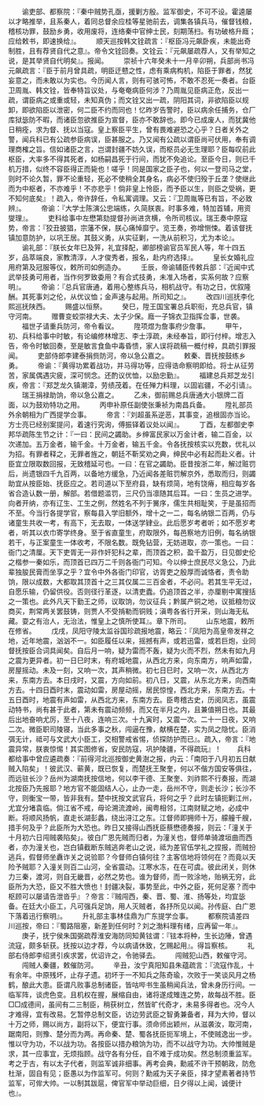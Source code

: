 <!-- { "loadSidebar": true } -->
　　谕吏部、都察院：『秦中贼势孔亟，援剿方殷。监军御史，不可不设。霍逵屡以才略推举，且系秦人，着同总督余应桂等星驰前去，调集各镇兵马，催督钱粮，稽核功罪，鼓励乡勇，收用废将，连络秦中官绅士民，刻期荡扫。有功破格升廕；应给敕书，即速换给』。
　　顺天巡按韩文铨疏言：『枢臣冯元飙卧疾，未能出奇制胜，且有荐贤自代之意』。帝令文铨回奏。文铨云：『元飙屡疏荐人，又有举知之说，是其举贤自代明矣』。报闻。
　　崇祯十六年癸未十一月辛卯朔，兵部尚书冯元飙疏言：『臣于前月曾具疏，明臣迂戆之性，虑有乘病构机，陷臣于罪者，然犹妄意之，而未敢以为实也。今历闻人言，则有可骇可怖，不敢不忍死一奏者。台臣卫周胤、韩文铨，皆奉特旨议处，与奄奄病臣何涉？乃周胤见臣病正危，反出一疏，谓臣病之或重或轻，未知真伪；而文铨又出一疏，阴阳其词，非欲陷臣以规卸，即欲陷臣以泄密，何二臣不约而同也！忆昨岁告警时，臣以病余任捕务，仓厂库狱毖防不暇，而诸臣忽欲推臣为宣督，臣亦不敢辞也。即今已成废人，而犹冀他日稍痊，求为督、抚以当寇。皇上察臣平生，曾有畏难避恐之心乎？日者关外之警，闻兵科已有公疏参臣病误，臣甚服之。乃又闻有公疏以谓臣尚可伏用，奉有调理商榷之旨。信如诸臣之言，岂谓封疆不妨久误，而枢员必无生理耶？臣每叹前此枢臣，大率多不得其死者，如杨嗣昌死于行间，而犹不免追论。至臣今日，则已千机万措，似终不容臣得正而毙也！嗟乎！同是国家之臣子也，何以一登司马之堂，则时不论久暂，罪不论重轻，死必不使稍全其身名，病必不使归殁于丘垄？使继此而为中枢者，不亦难乎！不亦悲乎！倘非皇上怜臣，而予臣以生，则臣之受祸，更不知何底矣』！疏入，帝许辞任，令私寓调理。又云：『卫周胤等已有旨，不必致辨』。
　　帝谕：『大学士陈演公忠端练，久简朕衷。时事多难，特加首辅，用资燮理』。
　　吏科给事中左懋第劾提督孙尚进贪横，令所司核议。瑞王奏中原寇势，帝言：『狡丑披猖，宗藩不保，朕心痛悼靡宁。览王奏，弥增恻悚。着该督抚镇加意防护，以巩王居。其鼓义勇，从实征剿，一洗从前积习，尤为本论』。
　　谕礼部：『朕长女年巳及笄，礼宜择配，卿部榜谕官员军民人等，年十四五岁，品萃端良，家教清淳，人才俊秀者，报名，赴内府选择』。
　　皇长女婚礼应用府第及冠服等仪，敕所司如例造办。
　　壬辰，帝谕辅臣传敕兵部：『近闻中式武举技勇可用者，当作何罗致委用？有合式技勇，未准入场者，实系何故？应察明』。
　　帝谕：『总兵官唐通，着用心整练兵马，相机战守。有功之日，优叙隆酬。其死事刘之伦，从优议恤；金声速与起用。所司知之』。
　　改四川巡抚李化熙巡抚陕西。
　　赐盛以恒祭。
　　癸巳，陞王国宝署总兵职衔，充总兵官，镇守河南。
　　赠曹变蛟崇禄大夫、太子少保。廕一子锦衣卫指挥佥事，世袭。
　　福世子请重兵防河，帝令看议。
　　陞项煜为詹事府少詹事。
　　甲午，初、兵科给事中时敏，有论编修林增志、李士淳疏，未经奉旨，即行付梓。增志入告，帝令时敏回奏，至是敏言食鱼中毒昏愦，家人误将疏稿一概付梓，具疏引罪报闻。
　　吏部侍郎李建泰捐赀防河，帝以急公嘉之。
　　敕秦、晋抚按鼓练乡勇。
　　帝谕：『黄得功累着战功，并马得功等，应得诰命察明即给。将士从征劳苦，家属偶遇灾疲，深可悯念。还酌议优恤，以励忠勤』。
　　福建总兵郑芝龙引疾，帝言：『郑芝龙久镇潮漳，劳绩茂着。在任殚力料理，以固岩疆，不必引请』。
　　瑞王捐禄助饷，帝以急公嘉之。
　　乙未，御前赐总兵唐通大小银牌二百面，以为鼓劝特功之用。
　　丙申补原任副使张秉祯为南昌兵备。
　　陞礼部员外余朝相为广西提学佥事。
　　帝言：『刘超虽系逆恶，其事变，追根固亦当论。方士亮已经别案提问，着速行究询，傅振铎着议处以闻』。
　　丁酉，左都御史李邦华疏陈生节之计：『一曰：民间之蠲助。乡绅富民家以万金计者，输二百金，以次递加。五万金者，输千金。十万金者，输五千金。令各抚按核实以充数，优礼以为招。有罪者释之，无罪者旌之，朝廷不靳奖劝之典，绅民中必有起而赴义者。计臣宜立限取数回报，无致稽延可也。一曰：在官之蠲助。臣昔按浙二年，解过赃罚后，尚遗银四千九百两，以备地方缓急，乃近闻各差赃罚解京外，悉取而归，则蠲助宜从按臣始、抚臣应之。若司道以下至府县，缺有烦简，地有饶瘠，相应每岁各省合造认数一册，解部。若借题滥罚，三尺仍当凛随其后耳。一曰：生员之进学。向者开纳，亦有辽生、工生之例，然姓名不列于黉序，儒生共相耻笑，于是虽招而不至。今当行各提学官，察每县入学旧额外，增十之一二，每名纳银二百两，仍与诸童生共收一考，有高下，无去取，一体送学肄业。此后愿岁考者听；如不愿岁考者，听其以衣巾寄学终身。至于省直童生，府取限外，每邑察地方旧例，每名纳银若干，与正案童生一体收考，不限名数。既免钻营，无妨进取，亦一策也。一曰：衙门之清厘。天下吏胥无一非作奸犯科之辈，而顶首之积，盈千盈万，日见御史伦之楷参一秦如乐，而顶首已四万二千则各衙门可知。今以绅士庶民尽义急公，乃此辈独朘民膏而坐享之乎？宜令中外各衙门印官，访胥吏之殷厚而诚恪者，责令助饷，限以成数，大都取其顶首十之三其仅属二三百金者，不必问。若其生平无过，自愿乐输，仍留供役。否则径行革逐，以清吏蠹。仍追顶首之半，亦厘剔中寓搜括之一策也。此外凡天下勤王之师，议取饷，勿议征兵；黔属产铜之地，议抵粮勿议商买，荆常两关罢鼓铸，则贾人不受掯勒而铜贱；滇粤各省行开采，则山海无私藏。耍之有治人，无治法，惟皇上之慎所使耳』。章下所司。
　　山东地震，敕所在修省。
　　戊戌，凤阳守陵太监谷国珍疏报地震，略云：『凤阳为高皇帝发祥之地，近年地震，汹汹不一。如臣履任以来，摇撼有声，或若迅雷，或若巨炮，业同督抚按臣合词具闻矣。自后月一响，疑为雷而不轰，疑为火而不烈，然未有如九月之震为更异者。初一日巳时末，有府城地震，从西北方来，向东南方，响声如雷，房屋摇动。未及一刻，又响一次，其声稍微。初七日巳时，又响一次，从西北方来，东南方去。本日戌时，又震，方向如前。初八日，又震，从东北方来，向西南方去。十四日酉时末，震动如雷，房屋动摇，居民惊惶，西北方来，东南方去。十五日酉时，地震有声如雷，从西北方来，东南方去。臣粤稽古史，历阅凤志，虽震动特书，尚有甚于此者，第未有震动频频，而又在半月之内，且兼值朔日也。其最后出地奋响尤厉，至十八夜，连响三次。十九寅时，又震一次。二十一日夜，又响二次。微臣职司陵寝，当此多事之秋，闯逼在豫，献横在楚，实为凤之隐忧。臣消弭无计，祗可与文武大小臣工，交相警戒省惕，侦探防护而已』。疏入，帝言：『地震异常，朕衷惊惕！其实图修省，安民防寇，巩护陵疆，不得疏玩』！
　　兵科都给事中曾应遴疏奏：『前得河北巡按御史黄澍之报，内云：「南阳于八月初五日献贼入陷矣」！彼武汉、蕲黄，既已恢复，而楚抚王聚奎，何以不偕方国安等俱往，而远驻长沙？岳州为湖南抚按信地，何以李干德、王聚奎、刘祚熙不行奏报，而湖北按臣乃先报耶？地方官不能固结人心，止办一走，岳州不守，则走长沙；长沙不守，则衡宝一带，皆非我有。楚中抚按文武官兵，将何之乎？此时左镇扼剿江州，尤宜分堵袁临。倘江省不戒，毋论溯流渡岭，闽粤相邻，江南财赋之地，必成中断。将顺风扬帆，直走长湖彭蠡，绕出浔江之东。江督师即拥师十万，艨艟千艘，措手何及乎？此臣所为大恐也。昨日又接得山西抚臣蔡懋德奏报，则云：「潼关于十月初六日闯贼袭陷矣」。彼白广恩先贼而归者，为潼关也，督师单骑渡垣曲而西者，亦为潼关也，岂白镇截断东贼逃奔老山之说，祗为差官伍学礼之捏报，而贼扮逃兵，假督师坐纛诈关之说验耶？今督师白镇何往？主客信地将领何在？而竟以天险予贼耶？入潼关则百二山河，全省震动。江寒水冻，在在可虞。彼此闭关，则休力三秦，渡河，则自无畿晋，必然之势也。谁为督师，而一败涂地，贻祸无穷，此臣所为大恐，臣又不胜大愤也！封疆决裂，事势至此，中外之臣，死何足塞？而中枢顾可以屡请告泄沓乎』？帝言：『贼闯西，秦、晋、蜀、淮、扬等处，均宜毖备。在廷大小臣工，凡可强兵足饷，用人灭贼者，各抒所见以闻。孙传庭、白广恩下落着迅行察明』。
　　升礼部主事林佳鼎为广东提学佥事。
　　都察院请差四川巡按，帝曰：『蜀路阻塞，新差到任何时？刘之渤料理有绪，应再留一年』。
　　庚子，抚宁侯朱国弼疏荐淮安海防同知黄铉谓：『铉本将种，生长边陲，曾遇流寇，颇多斩获。抚按以边才荐，今以病请休致，乞赐起用』。得旨察核。
　　礼部右侍郎李绍贤引疾求罢，优诏许之，令驰驿去。
　　闯贼犯山西，敕催守河。
　　闯贼人秦疆，敕催防河。
　　辛丑，汝宁真阳知县朱蕴疏言：『流寇作乱，十有余年。中原残坏，止存孑遗。初坏于一不知兵之陈奇瑜，次败于一笑谈风月之杨鹤，酿此大患。臣谓凡败事总制诸臣，皆咕哔书生虽稍闻兵法，曾未身历行间。一临军阵，谈虎色变。且机权在握，展缩自由，诸将遂成雉连之势，故每战不胜。臣□□成德间，虽间有二三制臣，稍获树立，然皆旷代奇才，未易多得者也。况今人才难得，宜有改易。乞暂停总制文臣，访边劳武臣之智勇兼备者，拜为大帅，督以十万之师，赐以尚方，副将以下，便宜行事。须命师出颖州，从滋袭汝，取河南，踞南阳，则豫、楚分而为两。再命秦、楚、蜀各抚臣扼军境上，不使贼逸出一步。惟以守为功，不以战为功。各按臣以措办粮饷为功，而不以战守为功。大帅惟贼是求，其一应事宜，无烦指顾。战守各有分任，自不难于成功矣。然总制须重监军。考之于古，有以太子代者，则监军诚非细事。再考会典，勳戚不许干预朝政，防危杜渐，固自有见；臣愚以为作监军可。何则？勳戚为天子亲臣，择才望素著者持节监军，可侔大帅。一以制其跋扈，俾官军中举动巨细，日夕得以上闻，诚便计也』。
